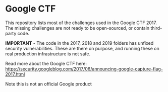 # Google CTF

This repository lists most of the challenges used in the Google CTF 2017. The missing challenges are not ready to be open-sourced, or contain third-party code.

**IMPORTANT** - The code in the 2017, 2018 and 2019 folders has unfixed security vulnerabilities. These are there on purpose, and running these on real production infrastructure is not safe.

Read more about the Google CTF here: https://security.googleblog.com/2017/06/announcing-google-capture-flag-2017.html


Note this is not an official Google product
